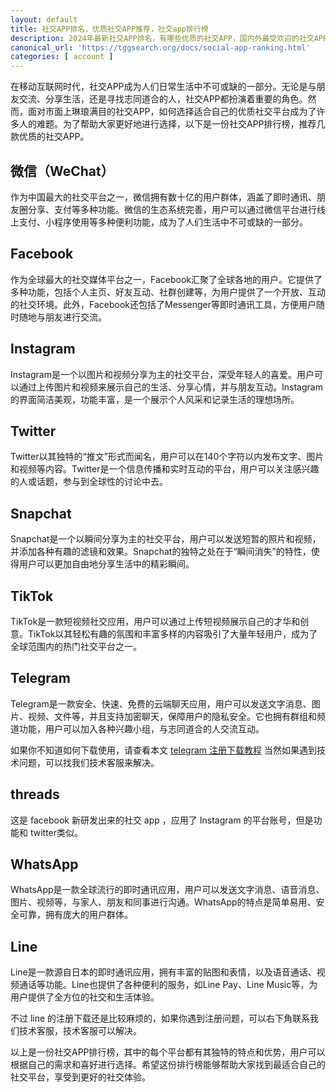 ```yaml
---
layout: default
title: 社交APP排名，优质社交APP推荐，社交app排行榜
description: 2024年最新社交APP排名，有哪些优质的社交APP，国内外最受欢迎的社交APP排名推荐。
canonical_url: 'https://tggsearch.org/docs/social-app-ranking.html'
categories: [ account ]
---
```

在移动互联网时代，社交APP成为人们日常生活中不可或缺的一部分。无论是与朋友交流、分享生活，还是寻找志同道合的人，社交APP都扮演着重要的角色。然而，面对市面上琳琅满目的社交APP，如何选择适合自己的优质社交平台成为了许多人的难题。为了帮助大家更好地进行选择，以下是一份社交APP排行榜，推荐几款优质的社交APP。

## 微信（WeChat）
作为中国最大的社交平台之一，微信拥有数十亿的用户群体，涵盖了即时通讯、朋友圈分享、支付等多种功能。微信的生态系统完善，用户可以通过微信平台进行线上支付、小程序使用等多种便利功能，成为了人们生活中不可或缺的一部分。

## Facebook
作为全球最大的社交媒体平台之一，Facebook汇聚了全球各地的用户。它提供了多种功能，包括个人主页、好友互动、社群创建等，为用户提供了一个开放、互动的社交环境。此外，Facebook还包括了Messenger等即时通讯工具，方便用户随时随地与朋友进行交流。

## Instagram
Instagram是一个以图片和视频分享为主的社交平台，深受年轻人的喜爱。用户可以通过上传图片和视频来展示自己的生活、分享心情，并与朋友互动。Instagram的界面简洁美观，功能丰富，是一个展示个人风采和记录生活的理想场所。

## Twitter
Twitter以其独特的“推文”形式而闻名，用户可以在140个字符以内发布文字、图片和视频等内容。Twitter是一个信息传播和实时互动的平台，用户可以关注感兴趣的人或话题，参与到全球性的讨论中去。

## Snapchat
Snapchat是一个以瞬间分享为主的社交平台，用户可以发送短暂的照片和视频，并添加各种有趣的滤镜和效果。Snapchat的独特之处在于“瞬间消失”的特性，使得用户可以更加自由地分享生活中的精彩瞬间。

## TikTok
TikTok是一款短视频社交应用，用户可以通过上传短视频展示自己的才华和创意。TikTok以其轻松有趣的氛围和丰富多样的内容吸引了大量年轻用户，成为了全球范围内的热门社交平台之一。

## Telegram
Telegram是一款安全、快速、免费的云端聊天应用，用户可以发送文字消息、图片、视频、文件等，并且支持加密聊天，保障用户的隐私安全。它也拥有群组和频道功能，用户可以加入各种兴趣小组，与志同道合的人交流互动。

如果你不知道如何下载使用，请查看本文 [telegram 注册下载教程](./telegram-ios.html) 当然如果遇到技术问题，可以找我们技术客服来解决。

## threads
这是 facebook 新研发出来的社交 app ，应用了 Instagram 的平台账号，但是功能和 twitter类似。

## WhatsApp
WhatsApp是一款全球流行的即时通讯应用，用户可以发送文字消息、语音消息、图片、视频等，与家人、朋友和同事进行沟通。WhatsApp的特点是简单易用、安全可靠，拥有庞大的用户群体。

## Line
Line是一款源自日本的即时通讯应用，拥有丰富的贴图和表情，以及语音通话、视频通话等功能。Line也提供了各种便利的服务，如Line Pay、Line Music等，为用户提供了全方位的社交和生活体验。

不过 line 的注册下载还是比较麻烦的，如果你遇到注册问题，可以右下角联系我们技术客服，技术客服可以解决。

以上是一份社交APP排行榜，其中的每个平台都有其独特的特点和优势，用户可以根据自己的需求和喜好进行选择。希望这份排行榜能够帮助大家找到最适合自己的社交平台，享受到更好的社交体验。
